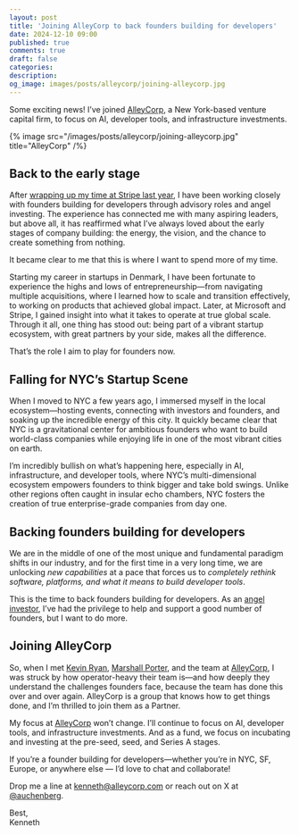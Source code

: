 ```yaml
---
layout: post
title: 'Joining AlleyCorp to back founders building for developers'
date: 2024-12-10 09:00
published: true
comments: true
draft: false
categories:
description:
og_image: images/posts/alleycorp/joining-alleycorp.jpg
---
```


Some exciting news! I’ve joined [AlleyCorp](https://alleycorp.com/), a New York-based venture capital firm, to focus on AI, developer tools, and infrastructure investments.

{% image src="/images/posts/alleycorp/joining-alleycorp.jpg" title="AlleyCorp" /%}

## Back to the early stage

After [wrapping up my time at Stripe last year](https://kenneth.io/post/getting-back-to-my-entrepreneurial-roots), I have been working closely with founders building for developers through advisory roles and angel investing. The experience has connected me with many aspiring leaders, but above all, it has reaffirmed what I’ve always loved about the early stages of company building: the energy, the vision, and the chance to create something from nothing.

It became clear to me that this is where I want to spend more of my time.

Starting my career in startups in Denmark, I have been fortunate to experience the highs and lows of entrepreneurship—from navigating multiple acquisitions, where I learned how to scale and transition effectively, to working on products that achieved global impact. Later, at Microsoft and Stripe, I gained insight into what it takes to operate at true global scale. Through it all, one thing has stood out: being part of a vibrant startup ecosystem, with great partners by your side, makes all the difference.

That’s the role I aim to play for founders now.

## Falling for NYC’s Startup Scene

When I moved to NYC a few years ago, I immersed myself in the local ecosystem—hosting events, connecting with investors and founders, and soaking up the incredible energy of this city. It quickly became clear that NYC is a gravitational center for ambitious founders who want to build world-class companies while enjoying life in one of the most vibrant cities on earth.

I’m incredibly bullish on what’s happening here, especially in AI, infrastructure, and developer tools, where NYC’s multi-dimensional ecosystem empowers founders to think bigger and take bold swings. Unlike other regions often caught in insular echo chambers, NYC fosters the creation of true enterprise-grade companies from day one.

## Backing founders building for developers

We are in the middle of one of the most unique and fundamental paradigm shifts in our industry, and for the first time in a very long time, we are unlocking _new capabilities_ at a pace that forces us to _completely rethink software, platforms, and what it means to build developer tools_.

This is the time to back founders building for developers. As an [angel investor](https://developers.vc), I’ve had the privilege to help and support a good number of founders, but I want to do more.

## Joining AlleyCorp

So, when I met [Kevin Ryan](https://alleycorp.com/companies/kevin-ryan/), [Marshall Porter](https://alleycorp.com/companies/marshall-porter/), and the team at [AlleyCorp](https://alleycorp.com/), I was struck by how operator-heavy their team is—and how deeply they understand the challenges founders face, because the team has done this over and over again. AlleyCorp is a group that knows how to get things done, and I’m thrilled to join them as a Partner.

My focus at [AlleyCorp](https://alleycorp.com/) won’t change. I’ll continue to focus on AI, developer tools, and infrastructure investments. And as a fund, we focus on incubating and investing at the pre-seed, seed, and Series A stages.

If you’re a founder building for developers—whether you’re in NYC, SF, Europe, or anywhere else — I’d love to chat and collaborate!

Drop me a line at [kenneth@alleycorp.com](mailto:kenneth@alleycorp.com) or reach out on X at [@auchenberg](https://x.com/auchenberg).

Best,  
Kenneth
